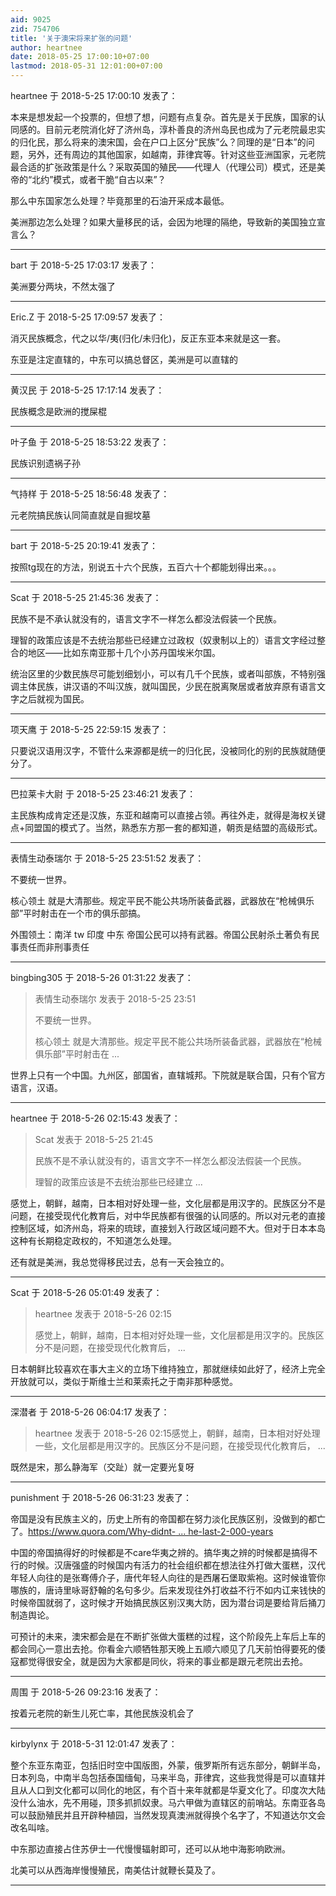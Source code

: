 ```yaml
---
aid: 9025
zid: 754706
title: '关于澳宋将来扩张的问题'
author: heartnee
date: 2018-05-25 17:00:10+07:00
lastmod: 2018-05-31 12:01:00+07:00
---
```


heartnee 于 2018-5-25 17:00:10 发表了：

本来是想发起一个投票的，但想了想，问题有点复杂。首先是关于民族，国家的认同感的。目前元老院消化好了济州岛，淳朴善良的济州岛民也成为了元老院最忠实的归化民，那么将来的澳宋国，会在户口上区分“民族”么？同理的是“日本”的问题，另外，还有周边的其他国家，如越南，菲律宾等。针对这些亚洲国家，元老院最合适的扩张政策是什么？采取英国的殖民——代理人（代理公司）模式，还是美帝的“北约”模式，或者干脆“自古以来”？

那么中东国家怎么处理？毕竟那里的石油开采成本最低。

美洲那边怎么处理？如果大量移民的话，会因为地理的隔绝，导致新的美国独立宣言么？

---------

bart 于 2018-5-25 17:03:17 发表了：

美洲要分两块，不然太强了

---------

Eric.Z 于 2018-5-25 17:09:57 发表了：

消灭民族概念，代之以华/夷(归化/未归化)，反正东亚本来就是这一套。

东亚是注定直辖的，中东可以搞总督区，美洲是可以直辖的

---------

黄汉民 于 2018-5-25 17:17:14 发表了：

民族概念是欧洲的搅屎棍

---------

叶子鱼 于 2018-5-25 18:53:22 发表了：

民族识别遗祸子孙

---------

气持样 于 2018-5-25 18:56:48 发表了：

元老院搞民族认同简直就是自掘坟墓

---------

bart 于 2018-5-25 20:19:41 发表了：

按照tg现在的方法，别说五十六个民族，五百六十个都能划得出来。。。

---------

Scat 于 2018-5-25 21:45:36 发表了：

民族不是不承认就没有的，语言文字不一样怎么都没法假装一个民族。

理智的政策应该是不去统治那些已经建立过政权（奴隶制以上的）语言文字经过整合的地区——比如东南亚那十几个小苏丹国埃米尔国。

统治区里的少数民族尽可能划细划小，可以有几千个民族，或者叫部族，不特别强调主体民族，讲汉语的不叫汉族，就叫国民，少民在脱离聚居或者放弃原有语言文字之后就视为国民。

---------

项天鹰 于 2018-5-25 22:59:15 发表了：

只要说汉语用汉字，不管什么来源都是统一的归化民，没被同化的别的民族就随便分了。

---------

巴拉莱卡大尉 于 2018-5-25 23:46:21 发表了：

主民族构成肯定还是汉族，东亚和越南可以直接占领。再往外走，就得是海权关键点+同盟国的模式了。当然，熟悉东方那一套的都知道，朝贡是结盟的高级形式。

---------

表情生动泰瑞尔 于 2018-5-25 23:51:52 发表了：

不要统一世界。

核心领土 就是大清那些。规定平民不能公共场所装备武器，武器放在“枪械俱乐部”平时射击在一个市的俱乐部搞。

外围领土：南洋 tw 印度 中东 帝国公民可以持有武器。帝国公民射杀土著负有民事责任而非刑事责任

---------

bingbing305 于 2018-5-26 01:31:22 发表了：

> 表情生动泰瑞尔 发表于 2018-5-25 23:51
> 
> 不要统一世界。
> 
> 核心领土 就是大清那些。规定平民不能公共场所装备武器，武器放在“枪械俱乐部”平时射击在 ...



世界上只有一个中国。九州区，部国省，直辖城邦。下院就是联合国，只有个官方语言，汉语。

---------

heartnee 于 2018-5-26 02:15:43 发表了：

> Scat 发表于 2018-5-25 21:45
> 
> 民族不是不承认就没有的，语言文字不一样怎么都没法假装一个民族。
> 
> 理智的政策应该是不去统治那些已经建立 ...



感觉上，朝鲜，越南，日本相对好处理一些，文化层都是用汉字的。民族区分不是问题，在接受现代化教育后，对中华民族都有很强的认同感的。所以对元老的直接控制区域，如济州岛，将来的琉球，直接划入行政区域问题不大。但对于日本本岛这种有长期稳定政权的，不知道怎么处理。

还有就是美洲，我总觉得移民过去，总有一天会独立的。

---------

Scat 于 2018-5-26 05:01:49 发表了：

> heartnee 发表于 2018-5-26 02:15
> 
> 感觉上，朝鲜，越南，日本相对好处理一些，文化层都是用汉字的。民族区分不是问题，在接受现代化教育后， ...



日本朝鲜比较喜欢在事大主义的立场下维持独立，那就继续如此好了，经济上完全开放就可以，类似于斯维士兰和莱索托之于南非那种感觉。

---------

深潜者 于 2018-5-26 06:04:17 发表了：

> heartnee 发表于 2018-5-26 02:15感觉上，朝鲜，越南，日本相对好处理一些，文化层都是用汉字的。民族区分不是问题，在接受现代化教育后， ...



既然是宋，那么静海军（交趾）就一定要光复呀

---------

punishment 于 2018-5-26 06:31:23 发表了：

帝国是没有民族主义的，历史上所有的帝国都在努力淡化民族区别，没做到的都亡了。[https://www.quora.com/Why-didnt- ... he-last-2-000-years](https://www.quora.com/Why-didnt-China-and-India-have-a-racial-superiority-complex-when-they-were-in-power-for-the-last-2-000-years)

中国的帝国搞得好的时候都是不care华夷之辨的。搞华夷之辨的时候都是搞得不行的时候。汉唐强盛的时候国内有活力的社会组织都在想法往外打做大蛋糕，汉代年轻人向往的是张骞傅介子，唐代年轻人向往的是西屠石堡取紫袍。这时候谁管你哪族的，唐诗里咏哥舒翰的名句多少。后来发现往外打收益不行不如内讧来钱快的时候帝国就弱了，这时候才开始搞民族区别汉夷大防，因为潜台词是要给背后捅刀制造舆论。

可预计的未来，澳宋都会是在不断扩张做大蛋糕的过程，这个阶段先上车后上车的都会同心一意出去抢。你看金六顺牺牲那天晚上五顺六顺见了几天前怕得要死的倭寇都觉得很安全，就是因为大家都是同伙，将来的事业都是跟元老院出去抢。

---------

周围 于 2018-5-26 09:23:16 发表了：

按着元老院的新生儿死亡率，其他民族没机会了

---------

kirbylynx 于 2018-5-31 12:01:47 发表了：

整个东亚东南亚，包括旧时空中国版图，外蒙，俄罗斯所有远东部分，朝鲜半岛，日本列岛，中南半岛包括泰国缅甸，马来半岛，菲律宾，这些我觉得是可以直辖并且从人口到文化都可以同化的地区，有个百十来年就都是华夏文化了。印度次大陆没什么油水，先不用碰，顶多抓抓奴隶。马六甲做为直辖区的前哨站。东南亚各岛可以鼓励殖民并且开辟种植园，当然发现真澳洲就得换个名字了，不知道达尔文会改名叫啥。

中东那边直接占住苏伊士一代慢慢辐射即可，还可以从地中海影响欧洲。

北美可以从西海岸慢慢殖民，南美估计就鞭长莫及了。

---------

